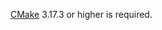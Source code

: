<!--
+++
private = true
+++
-->

[CMake][cmake] 3.17.3 or higher is required.

[cmake]: https://cmake.org
